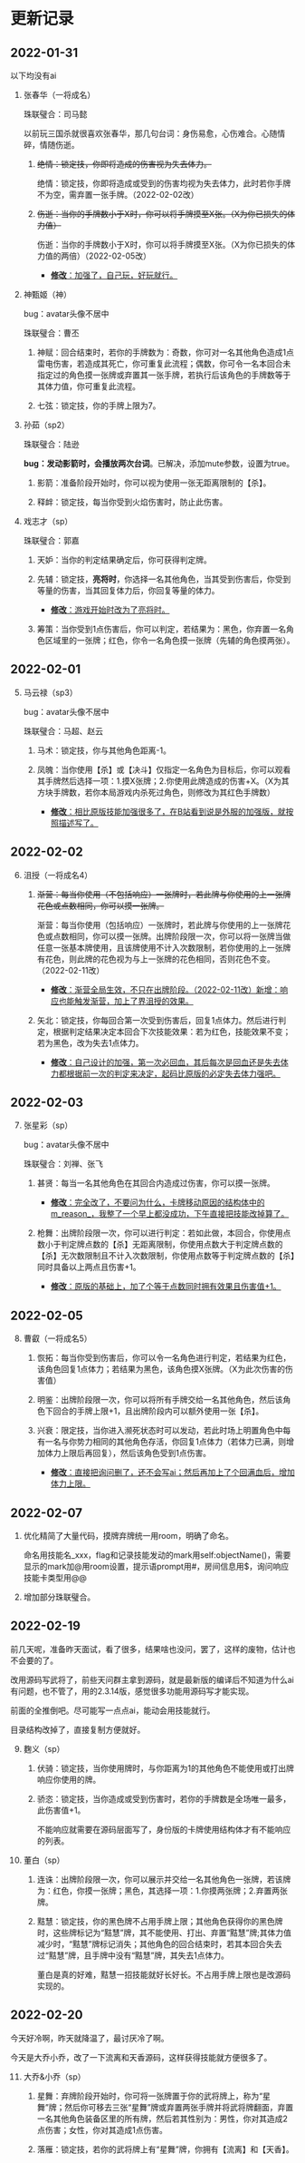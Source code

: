 # 更新记录

## 2022-01-31

以下均没有ai

1. 张春华（一将成名）
   
   珠联璧合：司马懿
   
   以前玩三国杀就很喜欢张春华，那几句台词：身伤易愈，心伤难合。心随情碎，情随伤逝。
   
   1. ~~绝情：锁定技，你即将造成的伤害视为失去体力。~~
      
      绝情：锁定技，你即将造成或受到的伤害均视为失去体力，此时若你手牌不为空，需弃置一张手牌。（2022-02-02改）
   
   2. ~~伤逝：当你的手牌数小于X时，你可以将手牌摸至X张。（X为你已损失的体力值）~~
      
      伤逝：当你的手牌数小于X时，你可以将手牌摸至X张。（X为你已损失的体力值的两倍）（2022-02-05改）
      
      - <u>**修改**：加强了，自己玩，好玩就行。</u>

2. 神甄姬（神）
   
   bug：avatar头像不居中
   
   珠联璧合：曹丕
   
   1. 神赋：回合结束时，若你的手牌数为：奇数，你可对一名其他角色造成1点雷电伤害，若造成其死亡，你可重复此流程；偶数，你可令一名本回合未指定过的角色摸一张牌或弃置其一张手牌，若执行后该角色的手牌数等于其体力值，你可重复此流程。
   
   2. 七弦：锁定技，你的手牌上限为7。

3. 孙茹（sp2）
   
   珠联璧合：陆逊
   
   **bug：发动影箭时，会播放两次台词**。已解决，添加mute参数，设置为true。
   
   1. 影箭：准备阶段开始时，你可以视为使用一张无距离限制的【杀】。
   
   2. 释衅：锁定技，每当你受到火焰伤害时，防止此伤害。

4. 戏志才（sp）
   
   珠联璧合：郭嘉
   
   1. 天妒：当你的判定结果确定后，你可获得判定牌。 
   
   2. 先辅：锁定技，**亮将时**，你选择一名其他角色，当其受到伤害后，你受到等量的伤害，当其回复体力后，你回复等量的体力。
      
      - <u>**修改**：游戏开始时改为了亮将时。</u>
   
   3. 筹策：当你受到1点伤害后，你可以判定，若结果为：黑色，你弃置一名角色区域里的一张牌；红色，你令一名角色摸一张牌（先辅的角色摸两张）。

## 2022-02-01

5. 马云禄（sp3）
   
   bug：avatar头像不居中
   
   珠联璧合：马超、赵云
   
   1. 马术：锁定技，你与其他角色距离-1。
   
   2. 凤魄：当你使用【杀】或【决斗】仅指定一名角色为目标后，你可以观看其手牌然后选择一项：1.摸X张牌；2.你使用此牌造成的伤害+X。（X为其方块手牌数，若你本局游戏内杀死过角色，则修改为其红色手牌数）
      
      - <u>**修改**：相比原版技能加强很多了，在B站看到说是外服的加强版，就按照描述写了。</u>

## 2022-02-02

6. 沮授（一将成名4）
   
   1. ~~渐营：每当你使用（不包括响应）一张牌时，若此牌与你使用的上一张牌花色或点数相同，你可以摸一张牌。~~
      
      渐营：每当你使用（包括响应）一张牌时，若此牌与你使用的上一张牌花色或点数相同，你可以摸一张牌。出牌阶段限一次，你可以将一张牌当做任意一张基本牌使用，且该牌使用不计入次数限制，若你使用的上一张牌有花色，则此牌的花色视为与上一张牌的花色相同，否则花色不变。（2022-02-11改）
      
      - <u>**修改**：渐营全局生效，不只在出牌阶段。（2022-02-11改）新增：响应也能触发渐营，加上了界沮授的效果。</u>
   
   2. 矢北：锁定技，你每回合第一次受到伤害后，回复1点体力。然后进行判定，根据判定结果决定本回合下次技能效果：若为红色，技能效果不变；若为黑色，改为失去1点体力。
      
      - <u>**修改**：自己设计的加强，第一次必回血，其后每次是回血还是失去体力都根据前一次的判定来决定，起码比原版的必定失去体力强吧。</u>

## 2022-02-03

7. 张星彩（sp）
   
   bug：avatar头像不居中
   
   珠联璧合：刘禅、张飞
   
   1. 甚贤：每当一名其他角色在其回合内造成过伤害，你可以摸一张牌。
      
      - <u>**修改**：完全改了，不要问为什么，卡牌移动原因的结构体中的m_reason_，我整了一个早上都没成功，下午直接把技能改掉算了。</u>
   
   2. 枪舞：出牌阶段限一次，你可以进行判定：若如此做，本回合，你使用点数小于判定牌点数的【杀】无距离限制，你使用点数大于判定牌点数的【杀】无次数限制且不计入次数限制，你使用点数等于判定牌点数的【杀】同时具备以上两点且伤害+1。
      
      - <u>**修改**：原版的基础上，加了个等于点数同时拥有效果且伤害值+1。</u>

## 2022-02-05

8. 曹叡（一将成名5）
   
   1. 恢拓：每当你受到伤害后，你可以令一名角色进行判定，若结果为红色，该角色回复1点体力；若结果为黑色，该角色摸X张牌。（X为此次伤害的伤害值）
   
   2. 明鉴：出牌阶段限一次，你可以将所有手牌交给一名其他角色，然后该角色下回合的手牌上限+1，且出牌阶段内可以额外使用一张【杀】。
   
   3. 兴衰：限定技，当你进入濒死状态时可以发动，若此时场上明置角色中每有一名与你势力相同的其他角色存活，你回复1点体力（若体力已满，则增加体力上限后再回复），然后该角色受到1点伤害。
      
      - <u>**修改**：直接把询问删了，还不会写ai；然后再加上了个回满血后，增加体力上限。</u>

## 2022-02-07

1. 优化精简了大量代码，摸牌弃牌统一用room，明确了命名。
   
   命名用技能名_xxx，flag和记录技能发动的mark用self:objectName()，需要显示的mark加@用room设置，提示语prompt用#，房间信息用$，询问响应技能卡类型用@@

2. 增加部分珠联璧合。

## 2022-02-19

前几天呢，准备昨天面试，看了很多，结果啥也没问，罢了，这样的废物，估计也不会要的了。

改用源码写武将了，前些天问群主拿到源码，就是最新版的编译后不知道为什么ai有问题，也不管了，用的2.3.14版，感觉很多功能用源码写才能实现。

前面的全推倒吧。尽可能写一点点ai，能动会用技能就行。

目录结构改掉了，直接复制方便就好。

9. 麴义（sp）
   
   1. 伏骑：锁定技，当你使用牌时，与你距离为1的其他角色不能使用或打出牌响应你使用的牌。
   
   2. 骄恣：锁定技，当你造成或受到伤害时，若你的手牌数是全场唯一最多，此伤害值+1。
      
      不能响应就需要在源码层面写了，身份版的卡牌使用结构体才有不能响应的列表。

10. 董白（sp）
    
    1. 连诛：出牌阶段限一次，你可以展示并交给一名其他角色一张牌，若该牌为：红色，你摸一张牌；黑色，其选择一项：1.你摸两张牌；2.弃置两张牌。
    
    2. 黠慧：锁定技，你的黑色牌不占用手牌上限；其他角色获得你的黑色牌时，这些牌标记为“黠慧”牌，其不能使用、打出、弃置“黠慧”牌;其体力值减少时，“黠慧”牌标记消失；其他角色的回合结束时，若其本回合失去过“黠慧”牌，且手牌中没有“黠慧”牌，其失去1点体力。
       
       董白是真的好难，黠慧一招技能就好长好长。不占用手牌上限也是改源码实现的。

## 2022-02-20

今天好冷啊，昨天就降温了，最讨厌冷了啊。

今天是大乔小乔，改了一下流离和天香源码，这样获得技能就方便很多了。

11. 大乔&小乔（sp）
    
    1. 星舞：弃牌阶段开始时，你可将一张牌置于你的武将牌上，称为“星舞”牌；然后你可移去三张“星舞”牌或弃置两张手牌并将武将牌翻面，弃置一名其他角色装备区里的所有牌，然后若其性别为：男性，你对其造成2点伤害；女性，你对其造成1点伤害。
    
    2. 落雁：锁定技，若你的武将牌上有“星舞”牌，你拥有【流离】和【天香】。
